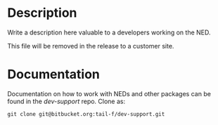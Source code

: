 # Description

Write a description here valuable to a developers working on the NED.

This file will be removed in the release to a customer site.

# Documentation

Documentation on how to work with NEDs and other packages can
be found in the *dev-support* repo. Clone as:

    git clone git@bitbucket.org:tail-f/dev-support.git
